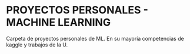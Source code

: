 # PROYECTOS PERSONALES - MACHINE LEARNING

Carpeta de proyectos personales de ML. En su mayoría competencias de kaggle y trabajos de la U.
